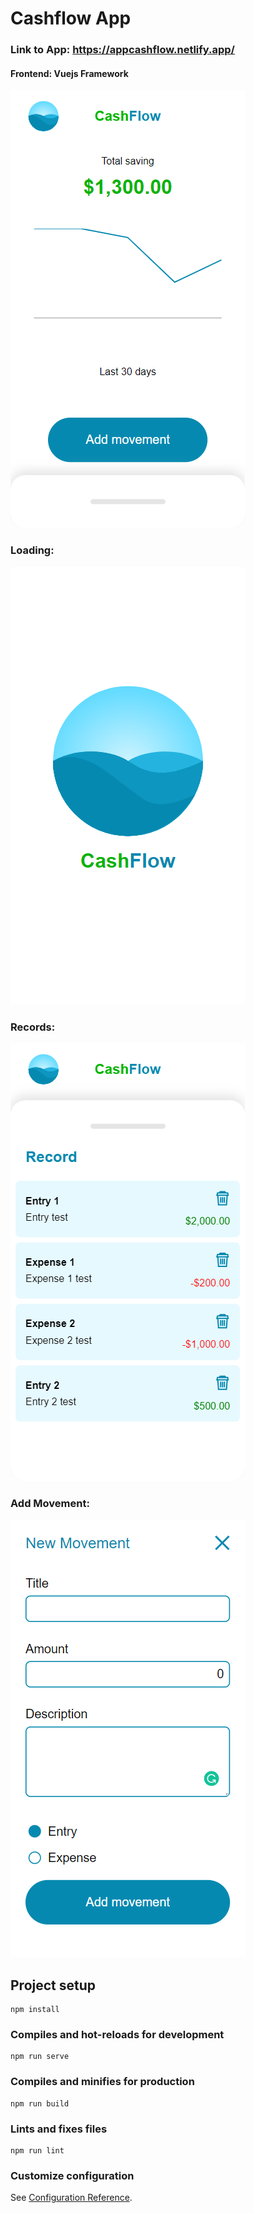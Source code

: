 # Cashflow App

### Link to App: https://appcashflow.netlify.app/

#### Frontend: Vuejs Framework

![Main](https://raw.githubusercontent.com/Grois333/Cashflow/master/images/home.png)


### Loading:

![Home](https://raw.githubusercontent.com/Grois333/Cashflow/master/images/loading.png)



### Records:

![Home](https://raw.githubusercontent.com/Grois333/Cashflow/master/images/records.png)



### Add Movement:

![Home](https://raw.githubusercontent.com/Grois333/Cashflow/master/images/add%20movement.png)




## Project setup
```
npm install
```

### Compiles and hot-reloads for development
```
npm run serve
```

### Compiles and minifies for production
```
npm run build
```

### Lints and fixes files
```
npm run lint
```

### Customize configuration
See [Configuration Reference](https://cli.vuejs.org/config/).
